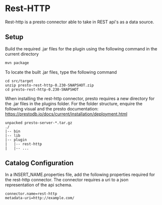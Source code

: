 # Rest-HTTP

Rest-http is a presto connector able to take in REST api's as a data source.

## Setup

Build the required .jar files for the plugin using the following command in the current directory

```bash
mvn package
```

To locate the built .jar files, type the following command

```
cd src/target
unzip presto-rest-http-0.230-SNAPSHOT.zip
cd presto-rest-http-0.230-SNAPSHOT
```

When installing the rest-http connector, presto requires a new directory for the .jar files in the plugins folder. For the folder structure, enquire the following visual and the presto documentation: https://prestodb.io/docs/current/installation/deployment.html 

```
unpacked presto-server-*.tar.gz
./
|-- bin
|-- lib
|-- plugin
|   |-- rest-http
|   |-- ...
```

## Catalog Configuration

In a INSERT_NAME.properties file, add the following properties required for the rest-http connector. The connector requires a uri to a json representation of the api schema. 

```
connector.name=rest-http
metadata-uri=http://example.com/
```